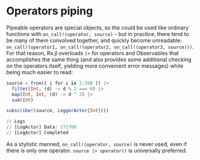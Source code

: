 # Operators piping

Pipeable operators are special objects, so the could be used like ordinary functions with
`on_call!(operator, source)` - but in practice, there tend to be many of them convolved together, and quickly become unreadable: `on_call!(operator1, on_call!(operator2, on_call!(operator3, source)))`. For that reason, Rx.jl overloads `|>` for operators and Observables that accomplishes the same thing (and also provides some additional checking on the operators itself, yielding more convenient error messages) while being much easier to read:

```julia
source = from([ i for i in 1:100 ]) |>
  filter(Int, (d) -> d % 2 === 0) |>
  map(Int, Int, (d) -> d ^ 2) |>
  sum(Int)

subscribe!(source, LoggerActor{Int}())

// Logs
// [LogActor] Data: 171700
// [LogActor] Completed
```

As a stylistic manned, `on_call!(operator, source)` is never used, even if there is only one operator. `source |> operator()` is universally preferred.

